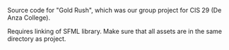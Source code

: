 Source code for "Gold Rush", which was our group project for CIS 29 (De Anza College).

Requires linking of SFML library.
Make sure that all assets are in the same directory as project.
